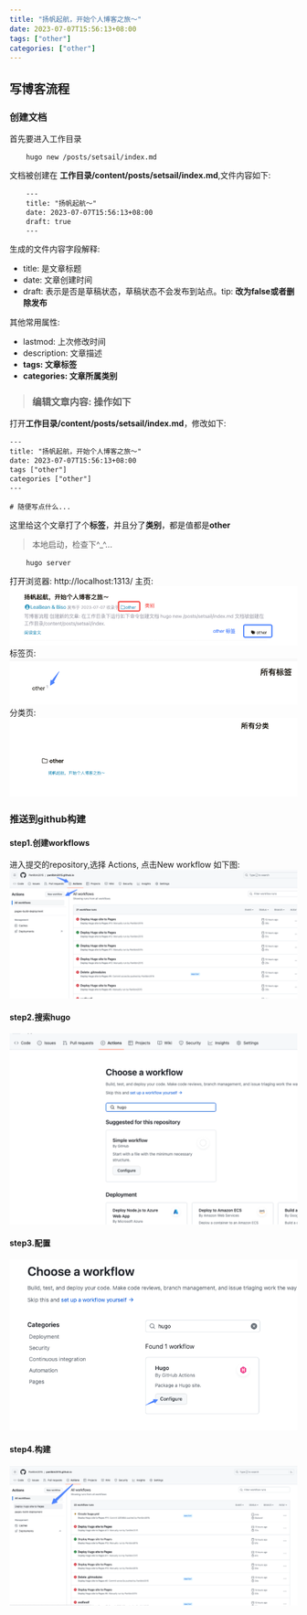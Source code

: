 ```yaml
---
title: "扬帆起航，开始个人博客之旅～"
date: 2023-07-07T15:56:13+08:00
tags: ["other"]
categories: ["other"]
---
```


## 写博客流程
### 创建文档
首先要进入工作目录
```
    hugo new /posts/setsail/index.md
```

文档被创建在 **工作目录/content/posts/setsail/index.md**,文件内容如下:
```
    ---
    title: "扬帆起航～"
    date: 2023-07-07T15:56:13+08:00
    draft: true
    ---

```
生成的文件内容字段解释:
* title: 是文章标题
* date: 文章创建时间
* draft: 表示是否是草稿状态，草稿状态不会发布到站点。tip: **改为false或者删除发布**

其他常用属性:
* lastmod: 上次修改时间
* description: 文章描述
* **tags: 文章标签**
* **categories: 文章所属类别**


> ### 编辑文章内容: 操作如下

打开**工作目录/content/posts/setsail/index.md**，修改如下:
```
---
title: "扬帆起航，开始个人博客之旅～"
date: 2023-07-07T15:56:13+08:00
tags ["other"]
categories ["other"]
---

# 随便写点什么...
```
这里给这个文章打了个**标签**，并且分了**类别**，都是值都是**other**

> 本地启动，检查下^_^...
```
    hugo server
```

打开浏览器: http://localhost:1313/
主页:
![Alt text](image-1.png)
标签页:
![Alt text](image-2.png)
分类页:
![Alt text](image-3.png)

### 推送到github构建
#### step1.创建workflows
进入提交的repository,选择 Actions, 点击New workflow 如下图:
![Alt text](image-5.png)
#### step2.搜索hugo
![Alt text](image-4.png)
#### step3.配置
![Alt text](image-6.png)
#### step4.构建
![Alt text](image-7.png)